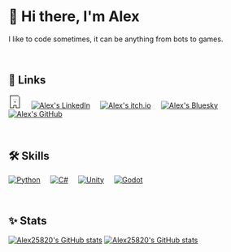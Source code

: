 # 👋 Hi there, I'm Alex 
I like to code sometimes, it can be anything from bots to games. 

<br> 

## 🔗 Links
[<img height="25px" alt="Alex's Webiste" src="https://github.com/Alex25820/Alex25820.github.io/blob/main/resources/favicon.png"/>](https://alexandersjogren.se)
&nbsp;
&nbsp;
[<img height="25px" alt="Alex's LinkedIn" src="https://api.iconify.design/simple-icons/linkedin.svg?color=%230a66c2"/>](https://linkedin.com/in/alexander-sj%C3%B6gren)
&nbsp;
&nbsp;
[<img height="25px" alt="Alex's itch.io" src="https://cdn.simpleicons.org/itchdotio"/>](https://alex25820.itch.io)
&nbsp;
&nbsp;
[<img height="25px" alt="Alex's Bluesky" src="https://cdn.simpleicons.org/bluesky"/>](https://bsky.app/profile/alex25820.bsky.social)
&nbsp;
&nbsp;
[<img height="25px" alt="Alex's GitHub" src="https://cdn.simpleicons.org/github/black/white"/>](https://github.com/Alex25820)

<br>

## 🛠 Skills
[<img height="25px" alt="Python" src="https://svgrepo.com/show/354238/python.svg"/>](https://www.python.org)
&nbsp;
&nbsp;
[<img height="25px" alt="C#" src="https://svgrepo.com/show/353622/c-sharp.svg"/>](https://docs.microsoft.com/en-us/dotnet/csharp)
&nbsp;
&nbsp;
[<img height="25px" alt="Unity" src="https://cdn.simpleicons.org/unity/000000/FFFFFF"/>](https://unity.com)
&nbsp;
&nbsp;
[<img height="25px" alt="Godot" src="https://godotengine.org/assets/press/icon_color.svg"/>](https://godotengine.org)

<br>

## ✨ Stats
[![Alex25820's GitHub stats](https://github-readme-stats.vercel.app/api?username=Alex25820&count_private=true&show_icons=true&theme=dark&include_all_commits=true)](https://github.com/Alex25820#gh-dark-mode-only)
[![Alex25820's GitHub stats](https://github-readme-stats.vercel.app/api?username=Alex25820&count_private=true&show_icons=true&include_all_commits=true)](https://github.com/Alex25820#gh-light-mode-only)
